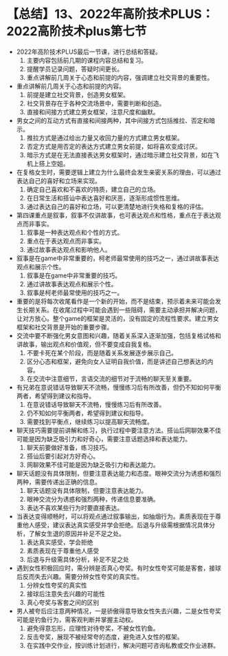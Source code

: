 # 【总结】13、2022年高阶技术PLUS：2022高阶技术plus第七节

-   2022年高阶技术PLUS最后一节课，进行总结和答疑。
    1.  主要内容包括前几期的课程内容总结和复习。
    2.  提醒学员记录问题，答疑时间更长。
    3.  重点讲解前几周关于心态和前提的内容，强调建立社交背景的重要性。
-   重点讲解前几周关于心态和前提的内容。
    1.  前提是建立社交背景，创造男女框架。
    2.  社交背景存在于各种交流场景中，需要判断和创造。
    3.  直接和间接方式建立男女框架，注意尺度和幽默。
-   男女之间的互动方式有直接和间接两种，其中间接方式包括推拉、否定和暗示。
    1.  推拉方式是通过给出力量又收回力量的方式建立男女框架。
    2.  否定方式是用否定的表达方式建立男女前提，如将喜欢变成讨厌。
    3.  暗示方式是在无法直接表达男女框架时，通过暗示建立社交背景，如在飞机上搭上空姐。
-   在复格女生时，需要逻辑上建立为什么最终会发生亲密关系的理由，可以通过表达自己的喜好和立场来实现。
    1.  确定自己喜欢和不喜欢的特质，建立自己的立场。
    2.  在日常生活和搭讪中表达喜好和厌恶，逐渐形成惯性思维。
    3.  通过表达自己的喜好和立场，可以更清楚地进行失格和复格的评估。
-   第四课重点是叙事，叙事不仅讲故事，也可表达观点和性格，重点在于表达观点而非事实。
    1.  叙事是一种表达观点和个性的方式。
    2.  重点在于表达观点而非事实。
    3.  通过故事表达观点和影响他人。
-   叙事是在game中非常重要的，柯老师最常使用的技巧之一，通过讲故事表达观点和展示个性。
    1.  叙事是在game中非常重要的技巧。
    2.  通过讲故事表达观点和展示个性。
    3.  叙事是柯老师最常使用的技巧之一。
-   重要的是将每次收尾看作是一个新的开始，而不是结束，预示着未来可能会发生长期关系。在收尾过程中可能会遇到一些阻碍，需要主动承担并解决问题，让对方放心。整个game的框架是灵活的，没有固定的流程性要求。建立男女框架和社交背景是开始的重要步骤。
-   交流中要不断强化男女意图和兴趣，随着关系深入逐渐加强，包括复格试格和讲故事，输出观点和价值观，但不要变成自我复格。
    1.  不要卡死在某个阶段，而是随着关系发展逐步展示自己。
    2.  区分心态和框架，避免向女人证明自我价值，而是讲述自己想表达的内容。
    3.  在交流中注意细节，言语交流的细节对于流畅的聊天至关重要。
-   有兄弟在意说错话导致聊天不流畅，慢慢练习后有所改善，但仍不知如何平衡两者，希望得到建议和指导。
    1.  在意说错话导致聊天不流畅，慢慢练习后有所改善。
    2.  仍不知如何平衡两者，希望得到建议和指导。
    3.  需要找到平衡点，继续练习以提高聊天流畅度。
-   聊天技巧需要提前讲解和练习，执行过程中要注意方法。搭讪后网聊效果不佳可能是因为缺乏吸引力和好奇心，需要注意话题选择和表达能力。
    1.  聊天前要做好准备，练习技巧。
    2.  搭讪后要引起对方好奇心。
    3.  网聊效果不佳可能是因为缺乏吸引力和表达能力。
-   聊天话题没有具体限制，但要注意表达能力和态度。眼神交流分为诱惑和强烈两种，需要传递出正确的信息。
    1.  聊天话题没有具体限制，但要注意表达能力。
    2.  眼神交流分为诱惑和强烈两种，传递信息要准确。
    3.  表达不喜欢某些行为时要直接表达。
-   当表达变得顺畅时，可以将观点通过叙事输出，如抽烟行为。素质表现在于尊重他人感受，建议表达真实感受并学会拒绝。后退与升级需根据情况具体分析，了解女生退的原因并补足不足之处。
    1.  表达真实感受，学会拒绝
    2.  素质表现在于尊重他人感受
    3.  后退与升级需具体分析，补足不足之处
-   遇到女性积极回应时，需分辨是否真心夸奖。有时女性夸奖可能是客套，接球后反而失去兴趣。需要分辨女性夸奖的真实性。
    1.  分辨女性夸奖的真实性
    2.  接球后注意失去兴趣的可能性
    3.  真心夸奖与客套之间的区别
-   男人被夸后应注意两种情况，一是骄傲得意导致女性失去兴趣，二是女性夸奖可能是钓鱼行为，需客观判断并掌握主动权。
    1.  避免得意忘形，应理性对待夸奖，不被女性钓鱼。
    2.  反击夸奖，展现不被经常夸的态度，避免进入女性的框架。
    3.  在实践中交作业，按训练计划进行，解决问题可咨询私教或交作业进群。